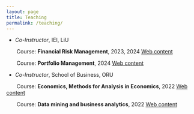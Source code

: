 ```yaml
---
layout: page
title: Teaching
permalink: /teaching/
---
```



* *Co-Instructor*, IEI, LiU

&nbsp;&nbsp;&nbsp;&nbsp;&nbsp;&nbsp;  Course: **Financial Risk Management**, 2023, 2024 [Web content](https://studieinfo.liu.se/kurs/TPPE32/ht-2023) 

&nbsp;&nbsp;&nbsp;&nbsp;&nbsp;&nbsp;  Course: **Portfolio Management**, 2024 [Web content](https://studieinfo.liu.se/en/kurs/TPPE33/vt-2024) 



* *Co-Instructor*, School of Business, ORU

&nbsp;&nbsp;&nbsp;&nbsp;&nbsp;&nbsp;  Course: **Economics, Methods for Analysis in Economics**, 2022 [Web content](https://api.oru.se/oruapi/v1/utbildningsinformation/utbildning/NA436A?typ=kurs&accept=html&revision=2.0&sprak=en) 

&nbsp;&nbsp;&nbsp;&nbsp;&nbsp;&nbsp;  Course: **Data mining and business analytics**, 2022 [Web content](https://api.oru.se/oruapi/v1/utbildningsinformation/utbildning/ST112G?typ=kurs&accept=html&revision=1.0&sprak=en) 


<!---
* *Teaching Assistant*, Department of Statistics, UC3M

&nbsp;&nbsp;&nbsp;&nbsp;&nbsp;&nbsp;  Course: **Statistics for Business and Administration II**, FICO, 2018 [Web content](https://aplicaciones.uc3m.es/cpa/generaFicha?est=201&asig=13749&idioma=2&anio=2018) 

&nbsp;&nbsp;&nbsp;&nbsp;&nbsp;&nbsp;  Course: **Optimization and simulation for business**, ADE, 2018 [Web content](https://aplicaciones.uc3m.es/cpa/generaFicha?est=204&asig=13184&idioma=2&anio=2017) 

&nbsp;&nbsp;&nbsp;&nbsp;&nbsp;&nbsp;  Course: **Statistics for Social Sciences I**, INTERN-DER, 2017,2018 [Web content](http://halweb.uc3m.es/esp/Personal/personas/mwiper/docencia/English/Socsci/apuntes2.html) 

&nbsp;&nbsp;&nbsp;&nbsp;&nbsp;&nbsp;  Course: **Statistics for Social Sciences III**, INTERN, 2017 [Web content](http://www3.uc3m.es/reina/Fichas/Idioma_2/320.16630.html) 

&nbsp;&nbsp;&nbsp;&nbsp;&nbsp;&nbsp;  Course: **Statistics for Business and Administration I**, ADE, 2016 [Web content](http://www.est.uc3m.es/esp/nueva_docencia/comp_col_get/lade/estadistica_I/doc_generica/doc_generica.html) 

&nbsp;&nbsp;&nbsp;&nbsp;&nbsp;&nbsp;  Course: **Statistics for Telecommunication Engineering**, ING-TTE, 2016 [Web content](http://www.est.uc3m.es/esp/nueva_docencia/leganes/ing_tec_teleco_todas/estadistica/ingles/principal.html) 
 
* *Teaching Assistant*, Department of Business Administration, UC3M

&nbsp;&nbsp;&nbsp;&nbsp;&nbsp;&nbsp; Course: **Financial Risk Management** 
 
&nbsp;&nbsp;&nbsp;&nbsp;&nbsp;&nbsp;  under supervision of *Prof. Juan Ignacio Pena*, 2015 [Web content](http://www3.uc3m.es/reina/Fichas/Idioma_2/201.13760.html) 

 -->
